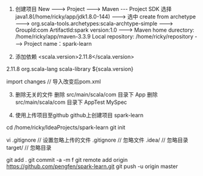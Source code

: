 1. 创建项目
New ---> Project ---> Maven --- Project SDK 选择 java1.8(/home/ricky/app/jdk1.8.0-144) --->
选中 create from archetype ---> org.scala-tools.archetypes:scala-archtype-simple --->
GroupId:com
ArtifactId:spark
version:1.0 --->
Maven home durectory: /home/ricky/app/maven-3.3.9
Local repository: /home/ricky/repository ---> Project name：spark-learn

2. 添加依赖
<scala.version>2.11.8</scala.version>

  <properties>
    <scala.version>2.11.8</scala.version>
  </properties>

  <dependencies>
    <dependency>
      <groupId>org.scala-lang</groupId>
      <artifactId>scala-library</artifactId>
      <version>${scala.version}</version>
    </dependency>
  </dependencies>

  import changes // 导入改变后pom.xml

3. 删除无关的文件
删除 src/main/scala/com 目录下 App
删除 src/main/scala/com 目录下 AppTest MySpec

4. 使用上传项目至github
github上创建项目 spark-learn

cd /home/ricky/IdeaProjects/spark-learn
git init

vi .gitignore  // 设置忽略上传的文件
.gitignore     // 忽略文件
.idea/         // 忽略目录
target/        // 忽略目录

git add .
git commit -a -m f
git remote add origin https://github.com/pengfen/spark-learn.git
git push -u origin master

